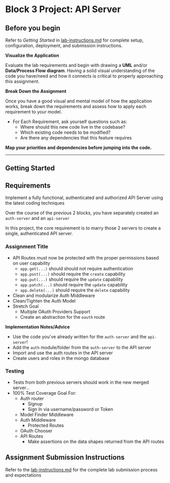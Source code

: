 # Block 3 Project: API Server

## Before you begin
Refer to *Getting Started*  in [lab-instructions.md](../../../reference/submission-instructions/labs.md) for complete setup, configuration, deployment, and submission instructions.

**Visualize the Application**

Evaluate the lab requirements and begin with drawing a **UML** and/or **Data/Process Flow diagram**.  Having a solid visual understanding of the code you have/need and how it connects is critical to properly approaching this assignment.

**Break Down the Assignment**

Once you have a good visual and mental model of how the application works, break down the requirements and assess how to apply each requirement to your model.

 * For Each Requirement, ask yourself questions such as:
   * Where should this new code live in the codebase?
   * Which existing code needs to be modified?
   * Are there any dependencies that this feature requires

**Map your priorities and dependencies before jumping into the code.**

---

## Getting Started

## Requirements
Implement a fully functional, authenticated and authorized API Server using the latest coding techniques

Over the course of the previous 2 blocks, you have separately created an `auth-server` and an `api-server`

In this project, the core requirement is to marry those 2 servers to create a single, authenticated API server.

### Assignment Title
* API Routes must now be protected with the proper permissions based on user capability
  * `app.get(...)` should should not require authentication
  * `app.post(...)` should require the `create` capability
  * `app.put(...)` should require the `update` capability
  * `app.patch(...)` should require the `update` capability
  * `app.delete(...)` should require the `delete` capability
* Clean and modularize Auth Middleware
* Clean/Tighten the Auth Model
* Stretch Goal
  * Multiple OAuth Providers Support
  * Create an abstraction for the `oauth` route

**Implementation Notes/Advice**
  * Use the code you've already written for the `auth-server` and the `api-server`!
  * Add the `auth` module/folder from the `auth-server` to the API server
  * Import and use the auth routes in the API server
  * Create users and roles in the mongo database

### Testing
* Tests from both previous servers should work in the new merged server...
* 100% Test Coverage Goal For:
  * Auth router
    * Signup
    * Sign In via username/password or Token
  * Model Finder Middleware
  * Auth Middleware
    * Protected Routes
  * OAuth Chooser
  * API Routes
    * Make assertions on the data shapes returned from the API routes

## Assignment Submission Instructions
Refer to the [lab-instructions.md](../../../reference/submission-instructions/labs.md) for the complete lab submission process and expectations
